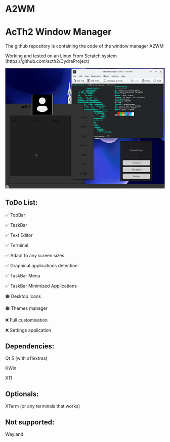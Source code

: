 # A2WM
<h1>AcTh2 Window Manager</h1>
<p>The github repository is containing the code of the window manager A2WM</p>
<p>Working and tested on an Linux From Scratch system (https://github.com/acth2/CydraProject)</p>
<p align="center"><img src="https://raw.githubusercontent.com/acth2/A2WM/refs/heads/master/.demonstration/demonstration1.png" alt="project-image"></p>
<h2>ToDo List:</h2>
<p>✅ TopBar</p>
<p>✅ TaskBar</p>
<p>✅ Text Editor</p>
<p>✅ Terminal</p>
<p>✅ Adapt to any screen sizes</p>
<p>✅ Graphical applications detection</p>
<p>✅ TaskBar Menu</p>
<p>✅ TaskBar Minimized Applications</p>
<p>🟠 Desktop Icons</p>
<p>🟠 Themes manager</p>
<p>❌ Full customisation</p>
<p>❌ Settings application</p>

<h2>Dependencies:</h2>

<p>Qt 5 (with x11extras)</p>
<p>KWin</p>
<p>X11</p>

<h2>Optionals:</h2>
<p>XTerm (or any terminals that works)</p>

<h2>Not supported:</h2>
<p>Wayland</p>